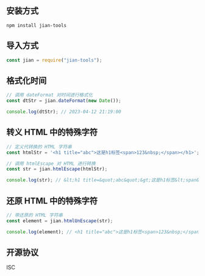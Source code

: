 ## 安装方式

```
npm install jian-tools
```

## 导入方式

```js
const jian = require("jian-tools");
```

## 格式化时间

```js
// 调用 dateFormat 对时间进行格式化
const dtStr = jian.dateFormat(new Date());

console.log(dtStr); // 2023-04-12 21:19:00
```

## 转义 HTML 中的特殊字符

```js
// 定义代转换的 HTML 字符串
const htmlStr = '<h1 title="abc">这是h1标签<span>123&nbsp;</span></h1>';

// 调用 htmlEscape 对 HTML 进行转换
const str = jian.htmlEscape(htmlStr);

console.log(str); // &lt;h1 title=&quot;abc&quot;&gt;这是h1标签&lt;span&gt;123&amp;nbsp;&lt;/span&gt;&lt;/h1&gt;
```

## 还原 HTML 中的特殊字符

```js
// 带还原的 HTML 字符串
const element = jian.htmlUnEscape(str);

console.log(element); // <h1 title="abc">这是h1标签<span>123&nbsp;</span></h1>
```

## 开源协议

ISC
